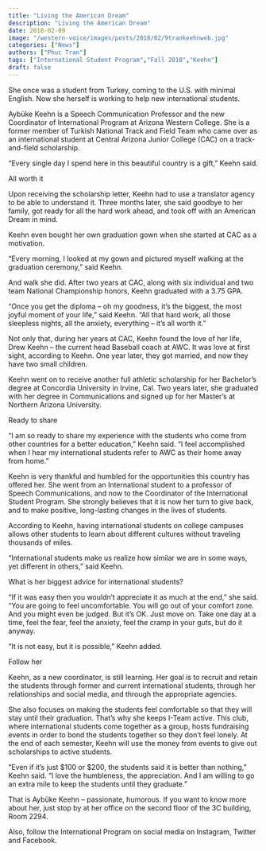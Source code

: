```yaml
---
title: "Living the American Dream"
description: "Living the American Dream"
date: 2018-02-09
image: "/western-voice/images/posts/2018/02/9trankeehnweb.jpg"
categories: ["News"]
authors: ["Phuc Tran"]
tags: ["International Student Program","Fall 2018","Keehn"]
draft: false
---
```

She once was a student from Turkey, coming to the U.S. with minimal English. Now she herself is working to help new international students.

Aybüke Keehn is a Speech Communication Professor and the new Coordinator of International Program at Arizona Western College. She is a former member of Turkish National Track and Field Team who came over as an international student at Central Arizona Junior College (CAC) on a track-and-field scholarship.

“Every single day I spend here in this beautiful country is a gift,” Keehn said.

All worth it

Upon receiving the scholarship letter, Keehn had to use a translator agency to be able to understand it. Three months later, she said goodbye to her family, got ready for all the hard work ahead, and took off with an American Dream in mind.

Keehn even bought her own graduation gown when she started at CAC as a motivation.

“Every morning, I looked at my gown and pictured myself walking at the graduation ceremony,” said Keehn.

And walk she did. After two years at CAC, along with six individual and two team National Championship honors, Keehn graduated with a 3.75 GPA.

“Once you get the diploma – oh my goodness, it’s the biggest, the most joyful moment of your life,” said Keehn. “All that hard work, all those sleepless nights, all the anxiety, everything – it’s all worth it.”

Not only that, during her years at CAC, Keehn found the love of her life, Drew Keehn – the current head Baseball coach at AWC. It was love at first sight, according to Keehn. One year later, they got married, and now they have two small children.

Keehn went on to receive another full athletic scholarship for her Bachelor’s degree at Concordia University in Irvine, Cal. Two years later, she graduated with her degree in Communications and signed up for her Master’s at Northern Arizona University.

Ready to share

“I am so ready to share my experience with the students who come from other countries for a better education,” Keehn said. “I feel accomplished when I hear my international students refer to AWC as their home away from home.”

Keehn is very thankful and humbled for the opportunities this country has offered her. She went from an International student to a professor of Speech Communications, and now to the Coordinator of the International Student Program. She strongly believes that it is now her turn to give back, and to make positive, long-lasting changes in the lives of students.

According to Keehn, having international students on college campuses allows other students to learn about different cultures without traveling thousands of miles.

“International students make us realize how similar we are in some ways, yet different in others,” said Keehn.

What is her biggest advice for international students?

“If it was easy then you wouldn’t appreciate it as much at the end,” she said. “You are going to feel uncomfortable. You will go out of your comfort zone. And you might even be judged. But it’s OK. Just move on. Take one day at a time, feel the fear, feel the anxiety, feel the cramp in your guts, but do it anyway.

“It is not easy, but it is possible,” Keehn added.

Follow her

Keehn, as a new coordinator, is still learning. Her goal is to recruit and retain the students through former and current international students, through her relationships and social media, and through the appropriate agencies.

She also focuses on making the students feel comfortable so that they will stay until their graduation. That’s why she keeps I-Team active. This club, where international students come together as a group, hosts fundraising events in order to bond the students together so they don’t feel lonely. At the end of each semester, Keehn will use the money from events to give out scholarships to active students.

“Even if it’s just $100 or $200, the students said it is better than nothing,” Keehn said. “I love the humbleness, the appreciation. And I am willing to go an extra mile to keep the students until they graduate.”

That is Aybüke Keehn – passionate, humorous. If you want to know more about her, just stop by at her office on the second floor of the 3C building, Room 2294.

Also, follow the International Program on social media on Instagram, Twitter and Facebook.